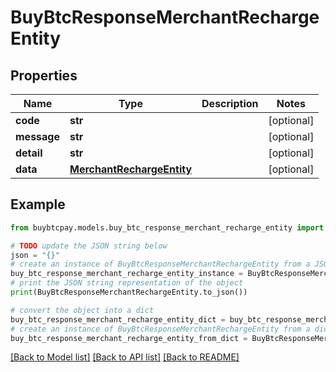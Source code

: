 # BuyBtcResponseMerchantRechargeEntity


## Properties

Name | Type | Description | Notes
------------ | ------------- | ------------- | -------------
**code** | **str** |  | [optional] 
**message** | **str** |  | [optional] 
**detail** | **str** |  | [optional] 
**data** | [**MerchantRechargeEntity**](MerchantRechargeEntity.md) |  | [optional] 

## Example

```python
from buybtcpay.models.buy_btc_response_merchant_recharge_entity import BuyBtcResponseMerchantRechargeEntity

# TODO update the JSON string below
json = "{}"
# create an instance of BuyBtcResponseMerchantRechargeEntity from a JSON string
buy_btc_response_merchant_recharge_entity_instance = BuyBtcResponseMerchantRechargeEntity.from_json(json)
# print the JSON string representation of the object
print(BuyBtcResponseMerchantRechargeEntity.to_json())

# convert the object into a dict
buy_btc_response_merchant_recharge_entity_dict = buy_btc_response_merchant_recharge_entity_instance.to_dict()
# create an instance of BuyBtcResponseMerchantRechargeEntity from a dict
buy_btc_response_merchant_recharge_entity_from_dict = BuyBtcResponseMerchantRechargeEntity.from_dict(buy_btc_response_merchant_recharge_entity_dict)
```
[[Back to Model list]](../README.md#documentation-for-models) [[Back to API list]](../README.md#documentation-for-api-endpoints) [[Back to README]](../README.md)


